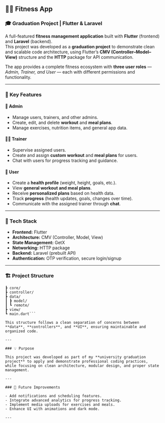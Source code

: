 ## 🏋️‍♀️ Fitness App  

### 🎓 Graduation Project | Flutter & Laravel  

A full-featured **fitness management application** built with **Flutter** (frontend) and **Laravel** (backend).  
This project was developed as a **graduation project** to demonstrate clean and scalable code architecture, using Flutter’s **CMV (Controller–Model–View)** structure and the **HTTP** package for API communication.  

The app provides a complete fitness ecosystem with **three user roles** — *Admin, Trainer, and User* — each with different permissions and functionality.  

---

### 🚀 Key Features  

#### 👑 **Admin**
- Manage users, trainers, and other admins.  
- Create, edit, and delete **workout** and **meal plans**.  
- Manage exercises, nutrition items, and general app data.  

#### 🏋️‍♂️ **Trainer**
- Supervise assigned users.  
- Create and assign **custom workout** and **meal plans** for users.  
- Chat with users for progress tracking and guidance.  

#### 👤 **User**
- Create a **health profile** (weight, height, goals, etc.).  
- View **general workout and meal plans**.  
- Receive **personalized plans** based on health data.  
- Track **progress** (health updates, goals, changes over time).  
- Communicate with the assigned trainer through **chat**.  

---

### 🧩 Tech Stack  

- **Frontend:** Flutter  
- **Architecture:** CMV (Controller, Model, View)  
- **State Management:** GetX  
- **Networking:** HTTP package  
- **Backend:** Laravel (prebuilt API)  
- **Authentication:** OTP verification, secure login/signup  

---


### 🏗️ Project Structure 

```lib/
┣ core/
┣ controller/
┣ data/
┃ ┣ model/
┃ ┗ remote/
┣ view/
┗ main.dart```

This structure follows a clean separation of concerns between **data**, **controllers**, and **UI**, ensuring maintainable and organized code.

---

### 💡 Purpose  

This project was developed as part of my **university graduation project** to apply and demonstrate professional coding practices,  
while focusing on clean architecture, modular design, and proper state management.  

---

### 🎯 Future Improvements  

- Add notifications and scheduling features.  
- Integrate advanced analytics for progress tracking.  
- Implement media uploads for exercises and meals.  
- Enhance UI with animations and dark mode.  

---


